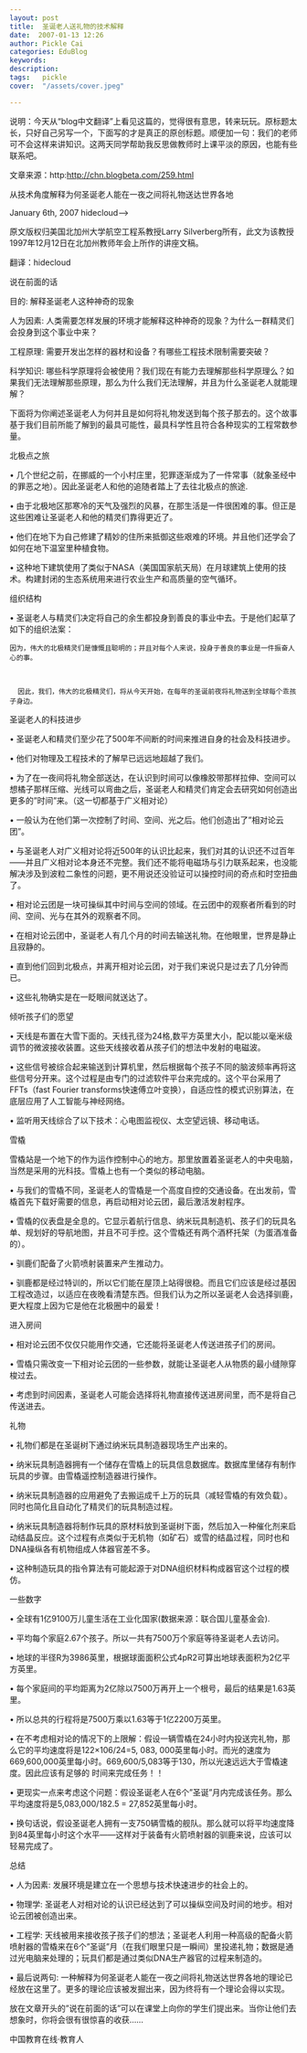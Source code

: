 ```yaml
---
layout: post  
title:  圣诞老人送礼物的技术解释  
date:  2007-01-13 12:26  
author: Pickle Cai  
categories: EduBlog  
keywords: 
description:   
tags:	pickle   
cover:  "/assets/cover.jpeg"  

---  
```

    
说明：今天从“blog中文翻译”上看见这篇的，觉得很有意思，转来玩玩。原标题太长，只好自己另写一个，下面写的才是真正的原创标题。顺便加一句：我们的老师可不会这样来讲知识。这两天同学帮助我反思做教师时上课平淡的原因，也能有些联系吧。

文章来源：http:http://chn.blogbeta.com/259.html

 

从技术角度解释为何圣诞老人能在一夜之间将礼物送达世界各地

January 6th, 2007 hidecloud-->

原文版权归美国北加州大学航空工程系教授Larry Silverberg所有，此文为该教授1997年12月12日在北加州教师年会上所作的讲座文稿。 



翻译：hidecloud





说在前面的话





目的: 解释圣诞老人这种神奇的现象



人为因素: 人类需要怎样发展的环境才能解释这种神奇的现象？为什么一群精灵们会投身到这个事业中来？



工程原理: 需要开发出怎样的器材和设备？有哪些工程技术限制需要突破？



科学知识: 哪些科学原理将会被使用？我们现在有能力去理解那些科学原理么？如果我们无法理解那些原理，那么为什么我们无法理解，并且为什么圣诞老人就能理解？   



下面将为你阐述圣诞老人为何并且是如何将礼物发送到每个孩子那去的。这个故事基于我们目前所能了解到的最具可能性，最具科学性且符合各种现实的工程常数参量。 



北极点之旅





•   几个世纪之前，在挪威的一个小村庄里，犯罪逐渐成为了一件常事（就象圣经中的罪恶之地）。因此圣诞老人和他的追随者踏上了去往北极点的旅途.



•   由于北极地区那寒冷的天气及强烈的风暴，在那生活是一件很困难的事。但正是这些困难让圣诞老人和他的精灵们靠得更近了。



•   他们在地下为自己修建了精妙的住所来抵御这些艰难的环境。并且他们还学会了如何在地下温室里种植食物。



•   这种地下建筑使用了类似于NASA（美国国家航天局）在月球建筑上使用的技术。构建封闭的生态系统用来进行农业生产和高质量的空气循环。



组织结构





•   圣诞老人与精灵们决定将自己的余生都投身到善良的事业中去。于是他们起草了如下的组织法案：



    因为，伟大的北极精灵们是慷慨且聪明的；并且对每个人来说，投身于善良的事业是一件振奋人心的事。



      因此，我们，伟大的北极精灵们，将从今天开始，在每年的圣诞前夜将礼物送到全球每个乖孩子身边。



圣诞老人的科技进步





•   圣诞老人和精灵们至少花了500年不间断的时间来推进自身的社会及科技进步。



•   他们对物理及工程技术的了解早已远远地超越了我们。



•   为了在一夜间将礼物全部送达，在认识到时间可以像橡胶带那样拉伸、空间可以想橘子那样压缩、光线可以弯曲之后，圣诞老人和精灵们肯定会去研究如何创造出更多的”时间”来。（这一切都基于广义相对论）



•   一般认为在他们第一次控制了时间、空间、光之后。他们创造出了”相对论云团”。



•   与圣诞老人对广义相对论将近500年的认识比起来，我们对其的认识还不过百年——并且广义相对论本身还不完整。我们还不能将电磁场与引力联系起来，也没能解决涉及到波粒二象性的问题，更不用说还没验证可以操控时间的奇点和时空扭曲了。



•   相对论云团是一块可操纵其中时间与空间的领域。在云团中的观察者所看到的时间、空间、光与在其外的观察者不同。



•   在相对论云团中，圣诞老人有几个月的时间去输送礼物。在他眼里，世界是静止且寂静的。



•   直到他们回到北极点，并离开相对论云团，对于我们来说只是过去了几分钟而已。



•   这些礼物确实是在一眨眼间就送达了。



倾听孩子们的愿望





•   天线是布置在大雪下面的。天线孔径为24格,数平方英里大小，配以能以毫米级调节的微波接收装置。这些天线接收着从孩子们的想法中发射的电磁波。



•   这些信号被综合起来输送到计算机里，然后根据每个孩子不同的脑波频率再将这些信号分开来。这个过程是由专门的过滤软件平台来完成的。这个平台采用了 FFTs（fast Fourier transforms快速傅立叶变换），自适应性的模式识别算法，在底层应用了人工智能与神经网络。



•   监听用天线综合了以下技术：心电图监视仪、太空望远镜、移动电话。



雪橇





雪橇站是一个地下的作为运作控制中心的地方。那里放置着圣诞老人的中央电脑，当然是采用的光科技。雪橇上也有一个类似的移动电脑。



•   与我们的雪橇不同，圣诞老人的雪橇是一个高度自控的交通设备。在出发前，雪橇首先下载好需要的信息，再启动相对论云团，最后激活发射程序。



•   雪橇的仪表盘是全息的。它显示着航行信息、纳米玩具制造机、孩子们的玩具名单、规划好的导航地图，并且不可手控。这个雪橇还有两个酒杯托架（为蛋酒准备的）。



•   驯鹿们配备了火箭喷射装置来产生推动力。



•   驯鹿都是经过特训的，所以它们能在屋顶上站得很稳。而且它们应该是经过基因工程改造过，以适应在夜晚看清楚东西。但我们认为之所以圣诞老人会选择驯鹿，更大程度上因为它是他在北极圈中的最爱！



进入房间





•   相对论云团不仅仅只能用作交通，它还能将圣诞老人传送进孩子们的房间。



•   雪橇只需改变一下相对论云团的一些参数，就能让圣诞老人从物质的最小缝隙穿梭过去。



•   考虑到时间因素，圣诞老人可能会选择将礼物直接传送进房间里，而不是将自己传送进去。



礼物





•   礼物们都是在圣诞树下通过纳米玩具制造器现场生产出来的。



•   纳米玩具制造器拥有一个储存在雪橇上的玩具信息数据库。数据库里储存有制作玩具的步骤。由雪橇遥控制造器进行操作。



•   纳米玩具制造器的应用避免了去搬运成千上万的玩具（减轻雪橇的有效负载）。同时也简化且自动化了精灵们的玩具制造过程。



•   纳米玩具制造器将制作玩具的原材料放到圣诞树下面，然后加入一种催化剂来启动结晶反应。这个过程有点类似于无机物（如矿石）或雪的结晶过程，同时也和DNA操纵各有机物组成人体器官差不多。



•   这种制造玩具的指令算法有可能起源于对DNA组织材料构成器官这个过程的模仿。 



一些数字





•   全球有1亿9100万儿童生活在工业化国家(数据来源：联合国儿童基金会).



•   平均每个家庭2.67个孩子。所以一共有7500万个家庭等待圣诞老人去访问。



•   地球的半径R为3986英里，根据球面面积公式4pR2可算出地球表面积为2亿平方英里。



•   每个家庭间的平均距离为2亿除以7500万再开上一个根号，最后的结果是1.63英里。



•   所以总共的行程将是7500万乘以1.63等于1亿2200万英里。



•   在不考虑相对论的情况下的上限解：假设一辆雪橇在24小时内投送完礼物，那么它的平均速度将是122×106/24=5, 083, 000英里每小时。而光的速度为669,600,000英里每小时。669,600/5,083等于130，所以光速远远大于雪橇速度。因此应该有足够的 时间来完成任务！！



•   更现实一点来考虑这个问题：假设圣诞老人在6个”圣诞”月内完成该任务。那么平均速度将是5,083,000/182.5 = 27,852英里每小时。



•   换句话说，假设圣诞老人拥有一支750辆雪橇的舰队。那么就可以将平均速度降到84英里每小时这个水平——这样对于装备有火箭喷射器的驯鹿来说，应该可以轻易完成了。 



总结





•   人为因素: 发展环境是建立在一个思想与技术快速进步的社会上的。



•   物理学: 圣诞老人对相对论的认识已经达到了可以操纵空间及时间的地步。相对论云团被创造出来。



•   工程学: 天线被用来接收孩子孩子们的想法；圣诞老人利用一种高级的配备火箭喷射器的雪橇来在6个”圣诞”月（在我们眼里只是一瞬间）里投递礼物；数据是通过光电脑来处理的；玩具们都是通过类似DNA生产器官的过程来制造的。



•   最后说两句: 一种解释为何圣诞老人能在一夜之间将礼物送达世界各地的理论已经放在这里了。更多的理论应该被发掘出来，因为终将有一个理论会得以实现。

                                                                         

放在文章开头的”说在前面的话”可以在课堂上向你的学生们提出来。当你让他们去想象时，你将会很有很惊喜的收获……



		    
 中国教育在线·教育人

